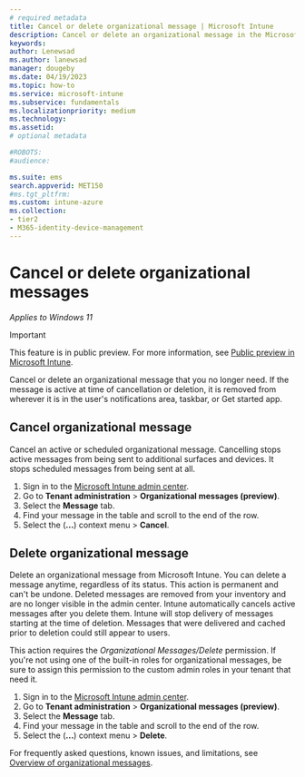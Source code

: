 ```yaml
---
# required metadata
title: Cancel or delete organizational message | Microsoft Intune  
description: Cancel or delete an organizational message in the Microsoft Intune admin center.       
keywords:
author: Lenewsad
ms.author: lanewsad
manager: dougeby
ms.date: 04/19/2023  
ms.topic: how-to
ms.service: microsoft-intune
ms.subservice: fundamentals
ms.localizationpriority: medium
ms.technology:
ms.assetid: 
# optional metadata

#ROBOTS:
#audience:

ms.suite: ems
search.appverid: MET150
#ms.tgt_pltfrm:
ms.custom: intune-azure 
ms.collection:
- tier2
- M365-identity-device-management
---
```


# Cancel or delete organizational messages      

*Applies to Windows 11*  

> [!IMPORTANT]
> This feature is in public preview. For more information, see [Public preview in Microsoft Intune](../fundamentals/public-preview.md).  

Cancel or delete an organizational message that you no longer need. If the message is active at time of cancellation or deletion, it is removed from wherever it is in the user's notifications area, taskbar, or Get started app.

## Cancel organizational message  
Cancel an active or scheduled organizational message. Cancelling stops active messages from being sent to additional surfaces and devices. It stops scheduled messages from being sent at all.  

1. Sign in to the [Microsoft Intune admin center](https://go.microsoft.com/fwlink/?linkid=2109431).
2. Go to **Tenant administration** > **Organizational messages (preview)**.  
2. Select the **Message** tab.  
3. Find your message in the table and scroll to the end of the row.   
3. Select the (**...**) context menu > **Cancel**.   

## Delete organizational message  
Delete an organizational message from Microsoft Intune.  You can delete a message anytime, regardless of its status. This action is permanent and can't be undone. Deleted messages are removed from your inventory and are no longer visible in the admin center. Intune automatically cancels active messages after you delete them. Intune will stop delivery of messages starting at the time of deletion. Messages that were delivered and cached prior to deletion could still appear to users.   

This action requires the *Organizational Messages/Delete* permission. If you're not using one of the built-in roles for organizational messages, be sure to assign this permission to the custom admin roles in your tenant that need it.  

1. Sign in to the [Microsoft Intune admin center](https://go.microsoft.com/fwlink/?linkid=2109431).
2. Go to **Tenant administration** > **Organizational messages (preview)**.  
2. Select the **Message** tab.  
3. Find your message in the table and scroll to the end of the row.   
3. Select the (**...**) context menu > **Delete**.   

For frequently asked questions, known issues, and limitations, see [Overview of organizational messages](organizational-messages-overview.md).  


